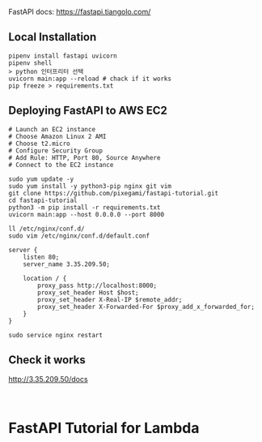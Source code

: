FastAPI docs: https://fastapi.tiangolo.com/

## Local Installation
```shell
pipenv install fastapi uvicorn
pipenv shell
> python 인터프리터 선택
uvicorn main:app --reload # chack if it works
pip freeze > requirements.txt
```

## Deploying FastAPI to AWS EC2

```shell
# Launch an EC2 instance
# Choose Amazon Linux 2 AMI
# Choose t2.micro
# Configure Security Group
# Add Rule: HTTP, Port 80, Source Anywhere
# Connect to the EC2 instance

sudo yum update -y
sudo yum install -y python3-pip nginx git vim
git clone https://github.com/pixegami/fastapi-tutorial.git
cd fastapi-tutorial
python3 -m pip install -r requirements.txt
uvicorn main:app --host 0.0.0.0 --port 8000

ll /etc/nginx/conf.d/
sudo vim /etc/nginx/conf.d/default.conf

server {
    listen 80;
    server_name 3.35.209.50;

    location / {
        proxy_pass http://localhost:8000;
        proxy_set_header Host $host;
        proxy_set_header X-Real-IP $remote_addr;
        proxy_set_header X-Forwarded-For $proxy_add_x_forwarded_for;
    }
}

sudo service nginx restart

```
## Check it works
http://3.35.209.50/docs

<br>

# FastAPI Tutorial for Lambda
